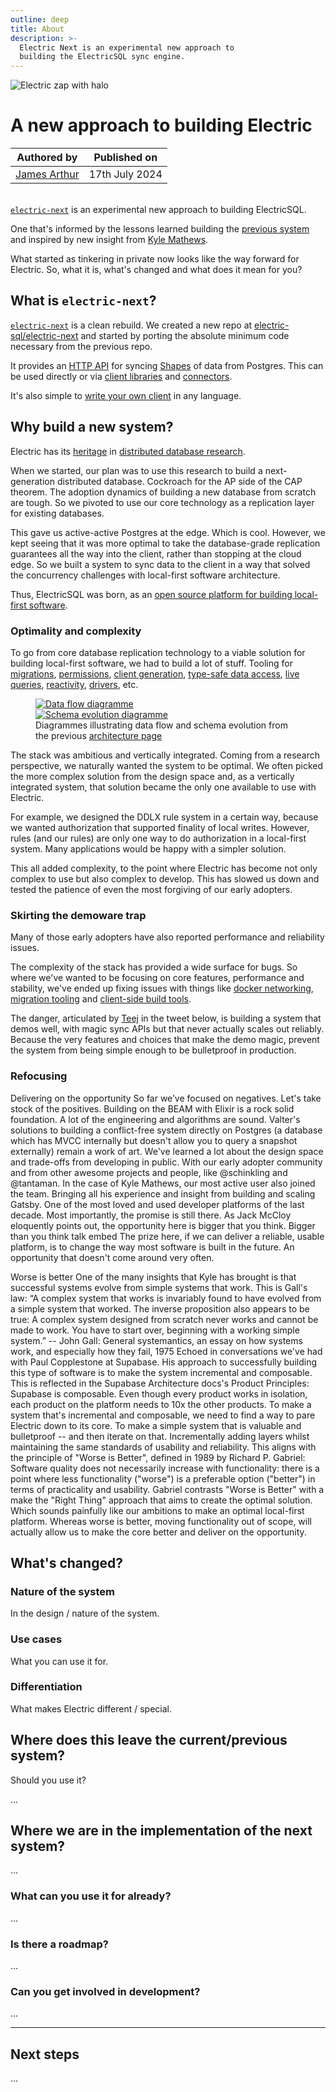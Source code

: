 ```yaml
---
outline: deep
title: About
description: >-
  Electric Next is an experimental new approach to
  building the ElectricSQL sync engine.
---
```


<script setup>
import Tweet from 'vue-tweet'
</script>

<img src="/img/home/zap-with-halo.svg"
    alt="Electric zap with halo"
    class="about-zap"
/>

# A new approach to building Electric

| Authored by | Published on |
| ----------- | ------------ |
| [James Arthur](https://electric-sql.com/about/team#kyle) | 17th July 2024 |

<br /> [`electric-next`](https://github.com/electric-sql/electric-next) is an experimental new approach to building ElectricSQL.

One that's informed by the lessons learned building the [previous system](https://electric-sql.com) and inspired by new insight from [Kyle&nbsp;Mathews](https://electric-sql.com/about/team#kyle).

What started as tinkering in private now looks like the way forward for Electric. So, what it is, what's changed and what does it mean for you?


## What is `electric-next`?

[`electric-next`](https://github.com/electric-sql/electric-next) is a clean rebuild. We created a new repo at [electric-sql/electric-next](https://github.com/electric-sql/electric-next) and started by porting the absolute minimum code necessary from the previous repo.

It provides an [HTTP API](/api/http) for syncing [Shapes](https://electric-sql.com/docs/usage/data-access/shapes) of data from Postgres. This can be used directly or via [client libraries](/api/clients/js) and [connectors](/api/connectors/mobx).

It's also simple to [write your own client](/guides/write-your-own-client) in any language.

## Why build a new system?

Electric has its [heritage](https://electric-sql.com/about/team#advisors) in [distributed database research](https://electric-sql.com/docs/reference/literature).

When we started, our plan was to use this research to build a next-generation distributed database. Cockroach for the AP side of the CAP theorem. The adoption dynamics of building a new database from scratch are tough. So we pivoted to use our core technology as a replication layer for existing databases.

This gave us active-active Postgres at the edge. Which is cool. However, we kept seeing that it was more optimal to take the database-grade replication guarantees all the way into the client, rather than stopping at the cloud edge. So we built a system to sync data to the client in a way that solved the concurrency challenges with local-first software architecture.

Thus, ElectricSQL was born, as an [open source platform for building local-first software](https://electric-sql.com).

### Optimality and complexity

To go from core database replication technology to a viable solution for building local-first software, we had to build a lot of stuff. Tooling for [migrations](https://electric-sql.com/docs/usage/data-modelling/migrations), [permissions](https://electric-sql.com/docs/usage/data-modelling/permissions), [client generation](https://electric-sql.com/docs/api/cli#generate), [type-safe data access](https://electric-sql.com/docs/usage/data-access/client), [live queries](https://electric-sql.com/docs/integrations/frontend/react#uselivequery), [reactivity](https://electric-sql.com/docs/reference/architecture#reactivity), [drivers](https://electric-sql.com/docs/integrations/drivers), etc.

<figure>
  <div class="img-row">
    <div class="img-border">
      <a href="/img/previous-system/data-flow.jpg">
        <img src="/img/previous-system/data-flow.jpg"
            alt="Data flow diagramme"
        />
      </a>
    </div>
    <div class="img-border">
      <a href="/img/previous-system/schema-evolution.jpg">
        <img src="/img/previous-system/schema-evolution.jpg"
            alt="Schema evolution diagramme"
        />
      </a>
    </div>
  </div>
  <figcaption className="figure-caption text-end">
    Diagrammes illustrating data flow and schema evolution from the previous
    <a href="https://electric-sql/docs/reference/architecture" target="_blank">
      architecture&nbsp;page</a>
  </figcaption>
</figure>

The stack was ambitious and vertically integrated. Coming from a research perspective, we naturally wanted the system to be optimal. We often picked the more complex solution from the design space and, as a vertically integrated system, that solution became the only one available to use with Electric.

For example, we designed the DDLX rule system in a certain way, because we wanted authorization that supported finality of local writes. However, rules (and our rules) are only one way to do authorization in a local-first system. Many applications would be happy with a simpler solution.

This all added complexity, to the point where Electric has become not only complex to use but also complex to develop. This has slowed us down and tested the patience of even the most forgiving of our early adopters.

<Tweet tweet-id="1762620966256210174"
    align="center"
    conversation="none"
    theme="dark"
/>

### Skirting the demoware trap

Many of those early adopters have also reported performance and reliability issues.

The complexity of the stack has provided a wide surface for bugs. So where we've wanted to be focusing on core features, performance and stability, we've ended up fixing issues with things like [docker networking](https://github.com/electric-sql/electric/issues/582), [migration tooling](https://github.com/electric-sql/electric/issues/668) and [client-side build tools](https://github.com/electric-sql/electric/issues/798).

The danger, articulated by [Teej](https://x.com/teej_m) in the tweet below, is building a system that demos well, with magic sync APIs but that never actually scales out reliably. Because the very features and choices that make the demo magic, prevent the system from being simple enough to be bulletproof in production.

<Tweet tweet-id="1804944389715952118"
    align="center"
    conversation="none"
    theme="dark"
/>

### Refocusing

Delivering on the opportunity
So far we’ve focused on negatives. Let's take stock of the positives.
Building on the BEAM with Elixir is a rock solid foundation. A lot of the engineering and algorithms are sound. Valter's solutions to building a conflict-free system directly on Postgres (a database which has MVCC internally but doesn't allow you to query a snapshot externally) remain a work of art.
We've learned a lot about the design space and trade-offs from developing in public. With our early adopter community and from other awesome projects and people, like @schinkling and @tantaman. In the case of Kyle Mathews, our most active user also joined the team. Bringing all his experience and insight from building and scaling Gatsby. One of the most loved and used developer platforms of the last decade.
Most importantly, the promise is still there. As Jack McCloy eloquently points out, the opportunity here is bigger that you think.
Bigger than you think talk embed
The prize here, if we can deliver a reliable, usable platform, is to change the way most software is built in the future. An opportunity that doesn't come around very often.

Worse is better
One of the many insights that Kyle has brought is that successful systems evolve from simple systems that work. This is Gall's law:
“A complex system that works is invariably found to have evolved from a simple system that worked. The inverse proposition also appears to be true: A complex system designed from scratch never works and cannot be made to work. You have to start over, beginning with a working simple system.” -- John Gall: General systemantics, an essay on how systems work, and especially how they fail, 1975
Echoed in conversations we've had with Paul Copplestone at Supabase. His approach to successfully building this type of software is to make the system incremental and composable. This is reflected in the Supabase Architecture docs's Product Principles:
Supabase is composable. Even though every product works in isolation, each product on the platform needs to 10x the other products.
To make a system that's incremental and composable, we need to find a way to pare Electric down to its core. To make a simple system that is valuable and bulletproof -- and then iterate on that. Incrementally adding layers whilst maintaining the same standards of usability and reliability.
This aligns with the principle of "Worse is Better", defined in 1989 by Richard P. Gabriel:
Software quality does not necessarily increase with functionality: there is a point where less functionality ("worse") is a preferable option ("better") in terms of practicality and usability.
Gabriel contrasts "Worse is Better" with a make the "Right Thing" approach that aims to create the optimal solution. Which sounds painfully like our ambitions to make an optimal local-first platform. Whereas worse is better, moving functionality out of scope, will actually allow us to make the core better and deliver on the opportunity.



## What's changed?

### Nature of the system

In the design / nature of the system.

### Use cases

What you can use it for.

### Differentiation

What makes Electric different / special.


## Where does this leave the current/previous system?

Should you use it?

...


## Where we are in the implementation of the next system?

...

### What can you use it for already?

...

### Is there a roadmap?

...

### Can you get involved in development?

...


***

## Next steps

...

